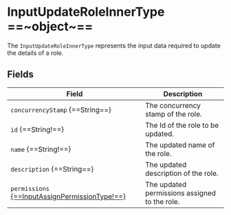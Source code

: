 # InputUpdateRoleInnerType ==~object~==

The `InputUpdateRoleInnerType` represents the input data required to update the details of a role.  

## Fields

| Field                                                                                     | Description                                         |
|-------------------------------------------------------------------------------------------|-----------------------------------------------------|
| `concurrencyStamp` {==String==}                                                           | The concurrency stamp of the role.                  |
| `id` {==String!==}                                                                        | The Id of the role to be updated.                   |
| `name` {==String!==}                                                                      | The updated name of the role.                       |
| `description` {==String==}                                                                | The updated description of the role.                |
| `permissions` [{==InputAssignPermissionType!==}](../Objects/InputAssignPermissionType.md) | The updated permissions assigned to the role.       |
